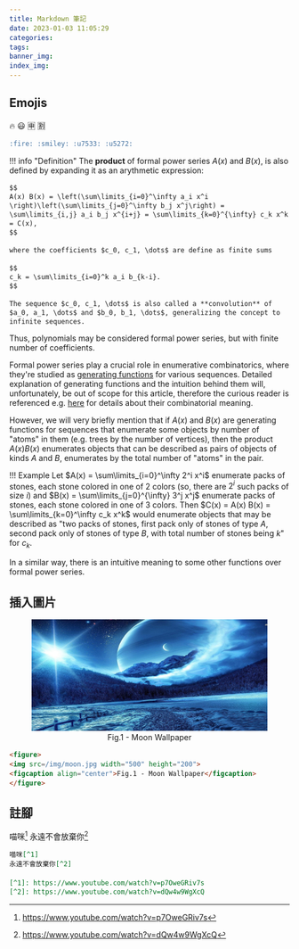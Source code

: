 ```yaml
---
title: Markdown 筆記
date: 2023-01-03 11:05:29
categories:
tags:
banner_img:
index_img:
---
```


## Emojis

:fire: :smiley: :u7533: :u5272:

```markdown
:fire: :smiley: :u7533: :u5272:
```

!!! info "Definition"
	The **product** of formal power series $A(x)$ and $B(x)$, is also defined by expanding it as an arythmetic expression:


	$$
	A(x) B(x) = \left(\sum\limits_{i=0}^\infty a_i x^i \right)\left(\sum\limits_{j=0}^\infty b_j x^j\right) = \sum\limits_{i,j} a_i b_j x^{i+j} = \sum\limits_{k=0}^{\infty} c_k x^k = C(x),
	$$

	where the coefficients $c_0, c_1, \dots$ are define as finite sums

	$$
	c_k = \sum\limits_{i=0}^k a_i b_{k-i}.
	$$

	The sequence $c_0, c_1, \dots$ is also called a **convolution** of $a_0, a_1, \dots$ and $b_0, b_1, \dots$, generalizing the concept to infinite sequences.

Thus, polynomials may be considered formal power series, but with finite number of coefficients.

Formal power series play a crucial role in enumerative combinatorics, where they're studied as [generating functions](https://en.wikipedia.org/wiki/Generating_function) for various sequences. Detailed explanation of generating functions and the intuition behind them will, unfortunately, be out of scope for this article, therefore the curious reader is referenced e.g. [here](https://codeforces.com/blog/entry/103979) for details about their combinatorial meaning.

However, we will very briefly mention that if $A(x)$ and $B(x)$ are generating functions for sequences that enumerate some objects by number of "atoms" in them (e.g. trees by the number of vertices), then the product $A(x) B(x)$ enumerates objects that can be described as pairs of objects of kinds $A$ and $B$, enumerates by the total number of "atoms" in the pair.

!!! Example
	Let $A(x) = \sum\limits_{i=0}^\infty 2^i x^i$ enumerate packs of stones, each stone colored in one of $2$ colors (so, there are $2^i$ such packs of size $i$) and $B(x) = \sum\limits_{j=0}^{\infty} 3^j x^j$ enumerate packs of stones, each stone colored in one of $3$ colors. Then $C(x) = A(x) B(x) = \sum\limits_{k=0}^\infty c_k x^k$ would enumerate objects that may be described as "two packs of stones, first pack only of stones of type $A$, second pack only of stones of type $B$, with total number of stones being $k$" for $c_k$.

In a similar way, there is an intuitive meaning to some other functions over formal power series.

## 插入圖片

<figure>
<img src=/img/moon.jpg width="500" height="200">
<figcaption align="center">Fig.1 - Moon Wallpaper</figcaption>
</figure>

```markdown
<figure>
<img src=/img/moon.jpg width="500" height="200">
<figcaption align="center">Fig.1 - Moon Wallpaper</figcaption>
</figure>
```

## 註腳

喵咪[^1]
永遠不會放棄你[^2]

```markdown
喵咪[^1]
永遠不會放棄你[^2]

[^1]: https://www.youtube.com/watch?v=p7OweGRiv7s
[^2]: https://www.youtube.com/watch?v=dQw4w9WgXcQ
```

[^1]: https://www.youtube.com/watch?v=p7OweGRiv7s
[^2]: https://www.youtube.com/watch?v=dQw4w9WgXcQ